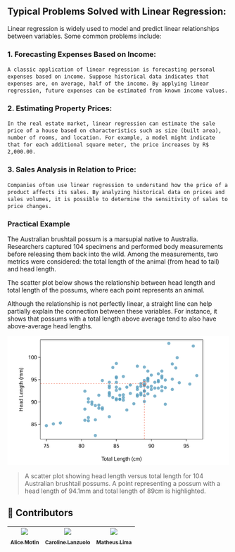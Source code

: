 
## **Typical Problems Solved with Linear Regression:**

Linear regression is widely used to model and predict linear relationships between variables. Some common problems include:

### 1. **Forecasting Expenses Based on Income:**
    
    A classic application of linear regression is forecasting personal expenses based on income. Suppose historical data indicates that expenses are, on average, half of the income. By applying linear regression, future expenses can be estimated from known income values.
    
### 2. **Estimating Property Prices:**
    
    In the real estate market, linear regression can estimate the sale price of a house based on characteristics such as size (built area), number of rooms, and location. For example, a model might indicate that for each additional square meter, the price increases by R$ 2,000.00.
    
### 3. **Sales Analysis in Relation to Price:**
    
    Companies often use linear regression to understand how the price of a product affects its sales. By analyzing historical data on prices and sales volumes, it is possible to determine the sensitivity of sales to price changes.
    

### Practical Example

The Australian brushtail possum is a marsupial native to Australia. Researchers captured 104 specimens and performed body measurements before releasing them back into the wild. Among the measurements, two metrics were considered: the total length of the animal (from head to tail) and head length.

The scatter plot below shows the relationship between head length and total length of the possums, where each point represents an animal.

Although the relationship is not perfectly linear, a straight line can help partially explain the connection between these variables. For instance, it shows that possums with a total length above average tend to also have above-average head lengths.

![image.png](../../figures/possum_graph_image.png)

> A scatter plot showing head length versus total length for 104 Australian brushtail possums. A point representing a possum with a head length of 94.1mm and total length of 89cm is highlighted.


## 👾 **Contributors**  
| [<img loading="lazy" src="https://avatars.githubusercontent.com/u/112569754?v=4" width=115><br><sub>Alice Motin</sub>](https://github.com/AliceMotin) |  [<img loading="lazy" src="https://avatars.githubusercontent.com/u/147776134?v=4" width=115><br><sub>Caroline Lanzuolo</sub>](https://github.com/carol-lanzu) | [<img loading="lazy" src="https://avatars.githubusercontent.com/u/49369639?v=4" width=115><br><sub>Matheus Lima</sub>](https://github.com/matheus1103) | 
| :---: | :---: | :---: |